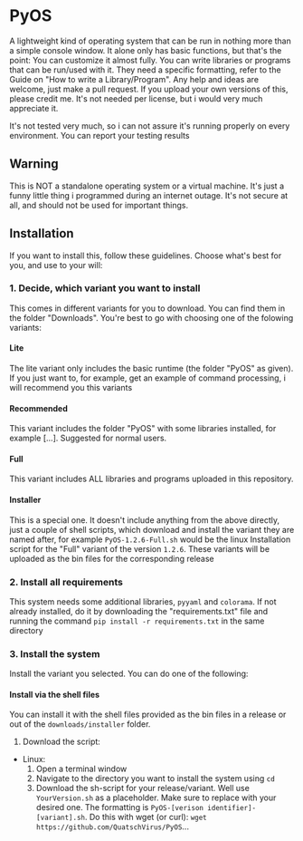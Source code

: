 # PyOS

A lightweight kind of operating system that can be run in nothing more than a simple console window. It alone only has basic functions, but that's the point: You can customize it almost fully. You can write libraries or programs that can be run/used with it. They need a specific formatting, refer to the Guide on "How to write a Library/Program". Any help and ideas are welcome, just make a pull request. If you upload your own versions of this, please credit me. It's not needed per license, but i would very much appreciate it.

It's not tested very much, so i can not assure it's running properly on every environment. You can report your testing results

## Warning
This is NOT a standalone operating system or a virtual machine. It's just a funny little thing i programmed during an internet outage. It's not secure at all, and should not be used for important things.

## Installation
If you want to install this, follow these guidelines. Choose what's best for you, and use to your will:

### 1. Decide, which variant you want to install
This comes in different variants for you to download. You can find them in the folder "Downloads". You're best to go with choosing one of the folowing variants:

#### Lite
The lite variant only includes the basic runtime (the folder "PyOS" as given). If you just want to, for example, get an example of command processing, i will recommend you this variants

#### Recommended
This variant includes the folder "PyOS" with some libraries installed, for example [...]. Suggested for normal users.

#### Full
This variant includes ALL libraries and programs uploaded in this repository.

#### Installer
This is a special one. It doesn't include anything from the above directly, just a couple of shell scripts, which download and install the variant they are named after, for example `PyOS-1.2.6-Full.sh` would be the linux Installation script for the "Full" variant of the version `1.2.6`. These variants will be uploaded as the bin files for the corresponding release

### 2. Install all requirements
This system needs some additional libraries, `pyyaml` and `colorama`. If not already installed, do it by downloading the "requirements.txt" file and running the command `pip install -r requirements.txt` in the same directory

### 3. Install the system
Install the variant you selected. You can do one of the following:

#### Install via the shell files
You can install it with the shell files provided as the bin files in a release or out of the `downloads/installer` folder.

1. Download the script:
  - Linux:
    1. Open a terminal window
    2. Navigate to the directory you want to install the system using `cd`
    3. Download the sh-script for your release/variant. Well use `YourVersion.sh` as a placeholder. Make sure to replace with your desired one. The formatting is `PyOS-[verison identifier]-[variant].sh`. Do this with wget (or curl): `wget https://github.com/QuatschVirus/PyOS`...
